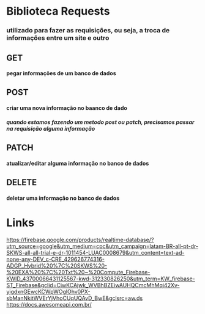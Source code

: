 # Biblioteca Requests
### utilizado para fazer as requisições, ou seja, a troca de informações entre um site e outro


## GET
#### pegar informações de um banco de dados

## POST
#### criar uma nova informação no baanco de dado
##### quando estamos fazendo um metodo post ou patch, precisamos passar na requisição alguma informação

## PATCH
#### atualizar/editar alguma informação no banco de dados

## DELETE
#### deletar uma informação no banco de dados


# Links
https://firebase.google.com/products/realtime-database/?utm_source=google&utm_medium=cpc&utm_campaign=latam-BR-all-pt-dr-SKWS-all-all-trial-e-dr-1011454-LUAC0008679&utm_content=text-ad-none-any-DEV_c-CRE_429626774316-ADGP_Hybrid%20%7C%20SKWS%20-%20EXA%20%7C%20Txt%20~%20Compute_Firebase-KWID_43700066431125567-kwd-312330826250&utm_term=KW_firebase-ST_Firebase&gclid=CjwKCAjwk_WVBhBZEiwAUHQCmcMhMqj42Xv-yigdxnGEwcKCWpWOglOhv0PX-sbManNkitWVErYjVhoCUqUQAvD_BwE&gclsrc=aw.ds
https://docs.awesomeapi.com.br/